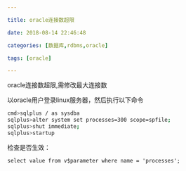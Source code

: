 ```yaml
---

title: oracle连接数超限

date: 2018-08-14 22:46:48

categories: [数据库,rdbms,oracle]

tags: [oracle]

---
```



oracle连接数超限,需修改最大连接数


<!--more-->

以oracle用户登录linux服务器，然后执行以下命令

```bash
cmd>sqlplus / as sysdba
sqlplus>alter system set processes=300 scope=spfile;
sqlplus>shut immediate;
sqlplus>startup
```

检查是否生效：

```oraclesqlplus
select value from v$parameter where name = 'processes';
```
